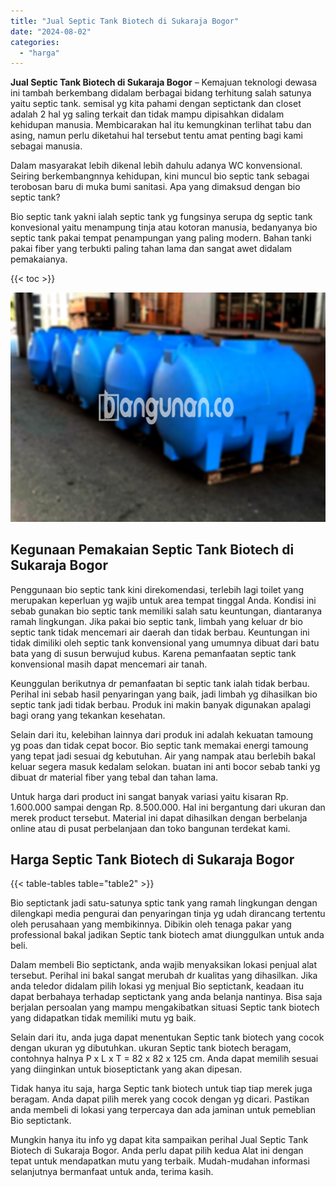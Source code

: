 ```yaml
---
title: "Jual Septic Tank Biotech di Sukaraja Bogor"
date: "2024-08-02"
categories: 
  - "harga"
---
```


**Jual Septic Tank Biotech di Sukaraja Bogor** – Kemajuan teknologi dewasa ini tambah berkembang didalam berbagai bidang terhitung salah satunya yaitu septic tank. semisal yg kita pahami dengan septictank dan closet adalah 2 hal yg saling terkait dan tidak mampu dipisahkan didalam kehidupan manusia. Membicarakan hal itu kemungkinan terlihat tabu dan asing, namun perlu diketahui hal tersebut tentu amat penting bagi kami sebagai manusia.

Dalam masyarakat lebih dikenal lebih dahulu adanya WC konvensional. Seiring berkembangnnya kehidupan, kini muncul bio septic tank sebagai terobosan baru di muka bumi sanitasi. Apa yang dimaksud dengan bio septic tank?

Bio septic tank yakni ialah septic tank yg fungsinya serupa dg septic tank konvesional yaitu menampung tinja atau kotoran manusia, bedanyanya bio septic tank pakai tempat penampungan yang paling modern. Bahan tanki pakai fiber yang terbukti paling tahan lama dan sangat awet didalam pemakaianya.

{{< toc >}}

![Jual Septic Tank Biotech di Sukaraja Bogor](/images/jual-bio-septictank-16.png)

## Kegunaan Pemakaian Septic Tank Biotech di Sukaraja Bogor

Penggunaan bio septic tank kini direkomendasi, terlebih lagi toilet yang merupakan keperluan yg wajib untuk area tempat tinggal Anda. Kondisi ini sebab gunakan bio septic tank memiliki salah satu keuntungan, diantaranya ramah lingkungan. Jika pakai bio septic tank, limbah yang keluar dr bio septic tank tidak mencemari air daerah dan tidak berbau. Keuntungan ini tidak dimiliki oleh septic tank konvensional yang umumnya dibuat dari batu bata yang di susun berwujud kubus. Karena pemanfaatan septic tank konvensional masih dapat mencemari air tanah.

Keunggulan berikutnya dr pemanfaatan bi septic tank ialah tidak berbau. Perihal ini sebab hasil penyaringan yang baik, jadi limbah yg dihasilkan bio septic tank jadi tidak berbau. Produk ini makin banyak digunakan apalagi bagi orang yang tekankan kesehatan.

Selain dari itu, kelebihan lainnya dari produk ini adalah kekuatan tamoung yg poas dan tidak cepat bocor. Bio septic tank memakai energi tamoung yang tepat jadi sesuai dg kebutuhan. Air yang nampak atau berlebih bakal keluar segera masuk kedalam selokan. buatan ini anti bocor sebab tanki yg dibuat dr material fiber yang tebal dan tahan lama.

Untuk harga dari product ini sangat banyak variasi yaitu kisaran Rp. 1.600.000 sampai dengan Rp. 8.500.000. Hal ini bergantung dari ukuran dan merek product tersebut. Material ini dapat dihasilkan dengan berbelanja online atau di pusat perbelanjaan dan toko bangunan terdekat kami.

## Harga Septic Tank Biotech di Sukaraja Bogor

{{< table-tables table="table2" >}}

Bio septictank jadi satu-satunya sptic tank yang ramah lingkungan dengan dilengkapi media pengurai dan penyaringan tinja yg udah dirancang tertentu oleh perusahaan yang membikinnya. Dibikin oleh tenaga pakar yang professional bakal jadikan Septic tank biotech amat diunggulkan untuk anda beli.

Dalam membeli Bio septictank, anda wajib menyaksikan lokasi penjual alat tersebut. Perihal ini bakal sangat merubah dr kualitas yang dihasilkan. Jika anda teledor didalam pilih lokasi yg menjual Bio septictank, keadaan itu dapat berbahaya terhadap septictank yang anda belanja nantinya. Bisa saja berjalan persoalan yang mampu mengakibatkan situasi Septic tank biotech yang didapatkan tidak memiliki mutu yg baik.

Selain dari itu, anda juga dapat menentukan Septic tank biotech yang cocok dengan ukuran yg dibutuhkan. ukuran Septic tank biotech beragam, contohnya halnya P x L x T = 82 x 82 x 125 cm. Anda dapat memilih sesuai yang diinginkan untuk bioseptictank yang akan dipesan.

Tidak hanya itu saja, harga Septic tank biotech untuk tiap tiap merek juga beragam. Anda dapat pilih merek yang cocok dengan yg dicari. Pastikan anda membeli di lokasi yang terpercaya dan ada jaminan untuk pemeblian Bio septictank.

Mungkin hanya itu info yg dapat kita sampaikan perihal Jual Septic Tank Biotech di Sukaraja Bogor. Anda perlu dapat pilih kedua Alat ini dengan tepat untuk mendapatkan mutu yang terbaik. Mudah-mudahan informasi selanjutnya bermanfaat untuk anda, terima kasih.
